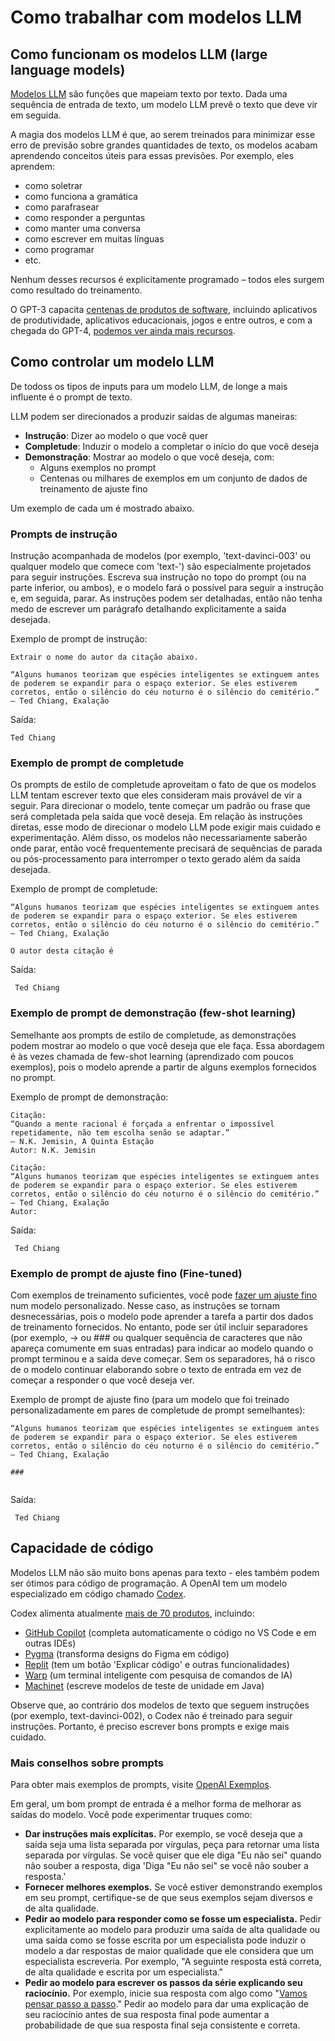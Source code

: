 # Como trabalhar com modelos LLM

## Como funcionam os modelos LLM (large language models)

[Modelos LLM][Large language models Blog Post] são funções que mapeiam texto por texto. Dada uma sequência de entrada de texto, um modelo LLM prevê o texto que deve vir em seguida.

A magia dos modelos LLM é que, ao serem treinados para minimizar esse erro de previsão sobre grandes quantidades de texto, os modelos acabam aprendendo conceitos úteis para essas previsões. Por exemplo, eles aprendem:

* como soletrar
* como funciona a gramática
* como parafrasear
* como responder a perguntas
* como manter uma conversa
* como escrever em muitas línguas
* como programar
* etc.

Nenhum desses recursos é explicitamente programado – todos eles surgem como resultado do treinamento.

O GPT-3 capacita [centenas de produtos de software][GPT3 Apps Blog Post], incluindo aplicativos de produtividade, aplicativos educacionais, jogos e entre outros, e com a chegada do GPT-4, [podemos ver ainda mais recursos][GPT4].

## Como controlar um modelo LLM

De todoss os tipos de inputs para um modelo LLM, de longe a mais influente é o prompt de texto.

LLM podem ser direcionados a produzir saídas de algumas maneiras:

* **Instrução**: Dizer ao modelo o que você quer
* **Completude**: Induzir o modelo a completar o início do que você deseja
* **Demonstração**: Mostrar ao modelo o que você deseja, com:
  * Alguns exemplos no prompt
  * Centenas ou milhares de exemplos em um conjunto de dados de treinamento de ajuste fino

Um exemplo de cada um é mostrado abaixo.

### Prompts de instrução

Instrução acompanhada de modelos (por exemplo, 'text-davinci-003' ou qualquer modelo que comece com 'text-') são especialmente projetados para seguir instruções. Escreva sua instrução no topo do prompt (ou na parte inferior, ou ambos), e o modelo fará o possível para seguir a instrução e, em seguida, parar. As instruções podem ser detalhadas, então não tenha medo de escrever um parágrafo detalhando explicitamente a saída desejada.

Exemplo de prompt de instrução:

```text
Extrair o nome do autor da citação abaixo.

“Alguns humanos teorizam que espécies inteligentes se extinguem antes de poderem se expandir para o espaço exterior. Se eles estiverem corretos, então o silêncio do céu noturno é o silêncio do cemitério.”
― Ted Chiang, Exalação
```

Saída:

```text
Ted Chiang
```

### Exemplo de prompt de completude

Os prompts de estilo de completude aproveitam o fato de que os modelos LLM tentam escrever texto que eles consideram mais provável de vir a seguir. Para direcionar o modelo, tente começar um padrão ou frase que será completada pela saída que você deseja. Em relação às instruções diretas, esse modo de direcionar o modelo LLM pode exigir mais cuidado e experimentação. Além disso, os modelos não necessariamente saberão onde parar, então você frequentemente precisará de sequências de parada ou pós-processamento para interromper o texto gerado além da saída desejada.

Exemplo de prompt de completude:

```text
“Alguns humanos teorizam que espécies inteligentes se extinguem antes de poderem se expandir para o espaço exterior. Se eles estiverem corretos, então o silêncio do céu noturno é o silêncio do cemitério.”
― Ted Chiang, Exalação

O autor desta citação é
```

Saída:

```text
 Ted Chiang
```

### Exemplo de prompt de demonstração (few-shot learning)

Semelhante aos prompts de estilo de completude, as demonstrações podem mostrar ao modelo o que você deseja que ele faça. Essa abordagem é às vezes chamada de few-shot learning (aprendizado com poucos exemplos), pois o modelo aprende a partir de alguns exemplos fornecidos no prompt.

Exemplo de prompt de demonstração:

```text
Citação:
“Quando a mente racional é forçada a enfrentar o impossível repetidamente, não tem escolha senão se adaptar.”
― N.K. Jemisin, A Quinta Estação
Autor: N.K. Jemisin

Citação:
“Alguns humanos teorizam que espécies inteligentes se extinguem antes de poderem se expandir para o espaço exterior. Se eles estiverem corretos, então o silêncio do céu noturno é o silêncio do cemitério.”
― Ted Chiang, Exalação
Autor:
```

Saída:

```text
 Ted Chiang
```

### Exemplo de prompt de ajuste fino (Fine-tuned)

Com exemplos de treinamento suficientes, você pode [fazer um ajuste fino][Documentacao de Ajuste Fino] num modelo personalizado. Nesse caso, as instruções se tornam desnecessárias, pois o modelo pode aprender a tarefa a partir dos dados de treinamento fornecidos. No entanto, pode ser útil incluir separadores (por exemplo, -> ou ### ou qualquer sequência de caracteres que não apareça comumente em suas entradas) para indicar ao modelo quando o prompt terminou e a saída deve começar. Sem os separadores, há o risco de o modelo continuar elaborando sobre o texto de entrada em vez de começar a responder o que você deseja ver.

Exemplo de prompt de ajuste fino (para um modelo que foi treinado personalizadamente em pares de completude de prompt semelhantes):

```text
“Alguns humanos teorizam que espécies inteligentes se extinguem antes de poderem se expandir para o espaço exterior. Se eles estiverem corretos, então o silêncio do céu noturno é o silêncio do cemitério.”
― Ted Chiang, Exalação

###


```

Saída:

```text
 Ted Chiang
```

## Capacidade de código

Modelos LLM não são muito bons apenas para texto - eles também podem ser ótimos para código de programação. A OpenAI tem um modelo especializado em código chamado [Codex].

Codex alimenta atualmente [mais de 70 produtos][Postagem de Blog Codex Apps], incluindo:

* [GitHub Copilot] (completa automaticamente o código no VS Code e em outras IDEs)
* [Pygma](https://pygma.app/) (transforma designs do Figma em código)
* [Replit](https://replit.com/) (tem um botão 'Explicar código' e outras funcionalidades)
* [Warp](https://www.warp.dev/) (um terminal inteligente com pesquisa de comandos de IA)
* [Machinet](https://machinet.net/) (escreve modelos de teste de unidade em Java)

Observe que, ao contrário dos modelos de texto que seguem instruções (por exemplo, text-davinci-002), o Codex não é treinado para seguir instruções. Portanto, é preciso escrever bons prompts e exige mais cuidado.

### Mais conselhos sobre prompts

Para obter mais exemplos de prompts, visite [OpenAI Exemplos][OpenAI Exemplos].

Em geral, um bom prompt de entrada é a melhor forma de melhorar as saídas do modelo. Você pode experimentar truques como:

* **Dar instruções mais explícitas.** Por exemplo, se você deseja que a saída seja uma lista separada por vírgulas, peça para retornar uma lista separada por vírgulas. Se você quiser que ele diga "Eu não sei" quando não souber a resposta, diga 'Diga "Eu não sei" se você não souber a resposta.'
* **Fornecer melhores exemplos.** Se você estiver demonstrando exemplos em seu prompt, certifique-se de que seus exemplos sejam diversos e de alta qualidade.
* **Pedir ao modelo para responder como se fosse um especialista.** Pedir explicitamente ao modelo para produzir uma saída de alta qualidade ou uma saída como se fosse escrita por um especialista pode induzir o modelo a dar respostas de maior qualidade que ele considera que um especialista escreveria. Por exemplo, "A seguinte resposta está correta, de alta qualidade e escrita por um especialista."
* **Pedir ao modelo para escrever os passos da série explicando seu raciocínio.** Por exemplo, inicie sua resposta com algo como "[Vamos pensar passo a passo](https://arxiv.org/pdf/2205.11916v1.pdf)." Pedir ao modelo para dar uma explicação de seu raciocínio antes de sua resposta final pode aumentar a probabilidade de que sua resposta final seja consistente e correta.


[Documentacao de Ajuste Fino]: https://beta.openai.com/docs/guides/fine-tuning
[Postagem de Blog Codex Apps]: https://openai.com/blog/codex-apps/
[Large language models Blog Post]: https://openai.com/blog/better-language-models/
[GitHub Copilot]: https://copilot.github.com/
[Codex]: https://openai.com/blog/openai-codex/
[GPT3 Apps Blog Post]: https://openai.com/blog/gpt-3-apps/
[GPT4]: https://openai.com/gpt-4
[OpenAI Exemplos]: https://beta.openai.com/examples
